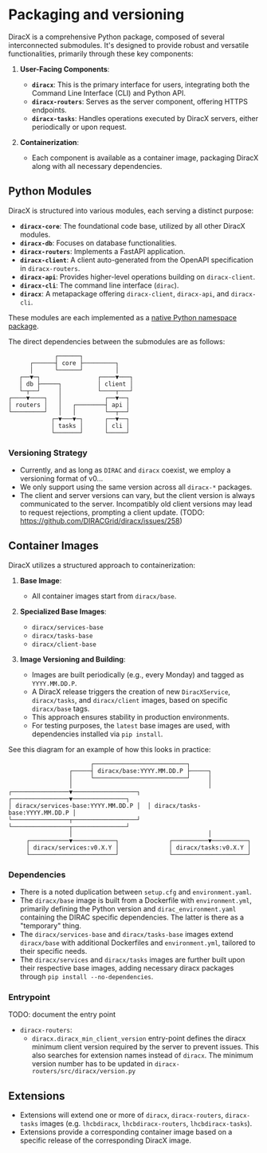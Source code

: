 # Packaging and versioning

DiracX is a comprehensive Python package, composed of several interconnected submodules. It's designed to provide robust and versatile functionalities, primarily through these key components:

1. **User-Facing Components**:
   - **`diracx`**: This is the primary interface for users, integrating both the Command Line Interface (CLI) and Python API.
   - **`diracx-routers`**: Serves as the server component, offering HTTPS endpoints.
   - **`diracx-tasks`**: Handles operations executed by DiracX servers, either periodically or upon request.

2. **Containerization**:
   - Each component is available as a container image, packaging DiracX along with all necessary dependencies.

## Python Modules

DiracX is structured into various modules, each serving a distinct purpose:

- **`diracx-core`**: The foundational code base, utilized by all other DiracX modules.
- **`diracx-db`**: Focuses on database functionalities.
- **`diracx-routers`**: Implements a FastAPI application.
- **`diracx-client`**: A client auto-generated from the OpenAPI specification in `diracx-routers`.
- **`diracx-api`**: Provides higher-level operations building on `diracx-client`.
- **`diracx-cli`**: The command line interface (`dirac`).
- **`diracx`**: A metapackage offering `diracx-client`, `diracx-api`, and `diracx-cli`.

These modules are each implemented as a [native Python namespace package](https://packaging.python.org/en/latest/guides/packaging-namespace-packages/).

The direct dependencies between the submodules are as follows:

```
             ┌──────┐
      ┌──────┤ core ├─────────┐
      │      └──────┘         │
   ┌──▼─┐                ┌────▼───┐
   │ db ├─────┐          │ client │
   └─┬──┘     │          └────┬───┘
┌────▼────┐   │            ┌──▼──┐
│ routers │   │   ┌────────┤ api │
└─────────┘   │   │        └──┬──┘
            ┌─▼───▼─┐      ┌──▼──┐
            │ tasks │      │ cli │
            └───────┘      └─────┘
```


### Versioning Strategy

- Currently, and as long as `DIRAC` and `diracx` coexist, we employ a versioning format of v0.<major>.<patch>.
- We only support using the same version across all `diracx-*` packages.
- The client and server versions can vary, but the client version is always communicated to the server. Incompatibly old client versions may lead to request rejections, prompting a client update. (TODO: https://github.com/DIRACGrid/diracx/issues/258)

## Container Images

DiracX utilizes a structured approach to containerization:

1. **Base Image**:
   - All container images start from `diracx/base`.

2. **Specialized Base Images**:
   - `diracx/services-base`
   - `diracx/tasks-base`
   - `diracx/client-base`

3. **Image Versioning and Building**:
   - Images are built periodically (e.g., every Monday) and tagged as `YYYY.MM.DD.P`.
   - A DiracX release triggers the creation of new `DiracXService`, `diracx/tasks`, and `diracx/client` images, based on specific `diracx/base` tags.
   - This approach ensures stability in production environments.
   - For testing purposes, the `latest` base images are used, with dependencies installed via `pip install`.

See this diagram for an example of how this looks in practice:

```
                       ┌──────────────────────────┐
                 ┌─────┤ diracx/base:YYYY.MM.DD.P ├─────┐
                 │     └──────────────────────────┘     │
                 │                                      │
┌────────────────▼──────────────────┐  ┌────────────────▼───────────────┐
│ diracx/services-base:YYYY.MM.DD.P │  │ diracx/tasks-base:YYYY.MM.DD.P │
└────────────────┬──────────────────┘  └────────────────┬───────────────┘
                 │                                      │
     ┌───────────▼────────────┐              ┌──────────▼──────────┐
     │ diracx/services:v0.X.Y │              │ diracx/tasks:v0.X.Y │
     └────────────────────────┘              └─────────────────────┘

```

### Dependencies

- There is a noted duplication between `setup.cfg` and `environment.yaml`.
- The `diracx/base` image is built from a Dockerfile with `environment.yml`, primarily defining the Python version and `dirac_environment.yaml` containing the DIRAC specific dependencies. The latter is there as a "temporary" thing.
- The `diracx/services-base` and `diracx/tasks-base` images extend `diracx/base` with additional Dockerfiles and `environment.yml`, tailored to their specific needs.
- The `diracx/services` and `diracx/tasks` images are further built upon their respective base images, adding necessary diracx packages through `pip install --no-dependencies`.

### Entrypoint

TODO: document the entry point

- `diracx-routers`:
  - `diracx.diracx_min_client_version` entry-point defines the diracx minimum client version required by the server to prevent issues. This also searches for extension names instead of `diracx`. The minimum version number has to be updated in `diracx-routers/src/diracx/version.py`

## Extensions

- Extensions will extend one or more of `diracx`, `diracx-routers`, `diracx-tasks` images (e.g. `lhcbdiracx`, `lhcbdiracx-routers`, `lhcbdiracx-tasks`).
- Extensions provide a corresponding container image based on a specific release of the corresponding DiracX image.
